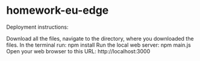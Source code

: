 # homework-eu-edge
Deployment instructions:

Download all the files, navigate to the directory, where you downloaded the files.
In the terminal run: npm install
Run the local web server: npm main.js
Open your web browser to this URL: http://localhost:3000
